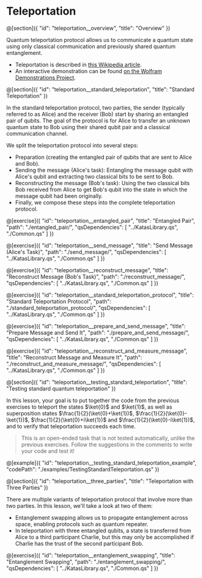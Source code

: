 # Teleportation

@[section]({
    "id": "teleportation__overview",
    "title": "Overview"
})

Quantum teleportation protocol allows us to communicate a quantum state using only classical communication and previously shared quantum entanglement.

- Teleportation is described in [this Wikipedia article](https://en.wikipedia.org/wiki/Quantum_teleportation).
- An interactive demonstration can be found [on the Wolfram Demonstrations Project](http://demonstrations.wolfram.com/QuantumTeleportation/).

@[section]({
    "id": "teleportation__standard_teleportation",
    "title": "Standard Teleportation"
})

In the standard teleportation protocol, two parties, the sender (typically referred to as Alice) and the receiver (Bob) start by sharing an entangled pair of qubits. The goal of the protocol is for Alice to transfer an unknown quantum state to Bob using their shared qubit pair and a classical communication channel.

We split the teleportation protocol into several steps:

- Preparation (creating the entangled pair of qubits that are sent to Alice and Bob).
- Sending the message (Alice's task): Entangling the message qubit with Alice's qubit and extracting two classical bits to be sent to Bob.
- Reconstructing the message (Bob's task): Using the two classical bits Bob received from Alice to get Bob's qubit into the state in which the message qubit had been originally.
- Finally, we compose these steps into the complete teleportation protocol.

@[exercise]({
    "id": "teleportation__entangled_pair",
    "title": "Entangled Pair",
    "path": "./entangled_pair/",
    "qsDependencies": [
        "../KatasLibrary.qs",
        "./Common.qs"
    ]
})

@[exercise]({
    "id": "teleportation__send_message",
    "title": "Send Message (Alice's Task)",
    "path": "./send_message/",
    "qsDependencies": [
        "../KatasLibrary.qs",
        "./Common.qs"
    ]
})

@[exercise]({
    "id": "teleportation__reconstruct_message",
    "title": "Reconstruct Message (Bob's Task)",
    "path": "./reconstruct_message/",
    "qsDependencies": [
        "../KatasLibrary.qs",
        "./Common.qs"
    ]
})

@[exercise]({
    "id": "teleportation__standard_teleportation_protocol",
    "title": "Standard Teleportation Protocol",
    "path": "./standard_teleportation_protocol/",
    "qsDependencies": [
        "../KatasLibrary.qs",
        "./Common.qs"
    ]
})

@[exercise]({
    "id": "teleportation__prepare_and_send_message",
    "title": "Prepare Message and Send It",
    "path": "./prepare_and_send_message/",
    "qsDependencies": [
        "../KatasLibrary.qs",
        "./Common.qs"
    ]
})

@[exercise]({
    "id": "teleportation__reconstruct_and_measure_message",
    "title": "Reconstruct Message and Measure It",
    "path": "./reconstruct_and_measure_message/",
    "qsDependencies": [
        "../KatasLibrary.qs",
        "./Common.qs"
    ]
})

@[section]({
    "id": "teleportation__testing_standard_teleportation",
    "title": "Testing standard quantum teleportation"
})

In this lesson, your goal is to put together the code from the previous exercises to teleport the states $\ket{0}$ and $\ket{1}$, as well as superposition states $\frac{1}{2}(\ket{0}+\ket{1})$, $\frac{1}{2}(\ket{0}-\ket{1})$, $\frac{1}{2}(\ket{0}+i\ket{1})$ and $\frac{1}{2}(\ket{0}-i\ket{1})$, and to verify that teleportation succeeds each time.

> This is an open-ended task that is not tested automatically, unlike the previous exercises. Follow the suggestions in the comments to write your code and test it!

@[example]({
    "id": "teleportation__testing_standard_teleportation_example", 
    "codePath": "./examples/TestingStandardTeleportation.qs"
})

@[section]({
    "id": "teleportation__three_parties",
    "title": "Teleportation with Three Parties"
})

There are multiple variants of teleportation protocol that involve more than two parties. In this lesson, we'll take a look at two of them:

- Entanglement swapping allows us to propagate entanglement across space, enabling protocols such as quantum repeater.
- In teleportation with three entangled qubits, a state is transferred from Alice to a third participant Charlie, but this may only be accomplished if Charlie has the trust of the second participant Bob.

@[exercise]({
    "id": "teleportation__entanglement_swapping",
    "title": "Entanglement Swapping",
    "path": "./entanglement_swapping/",
    "qsDependencies": [
        "../KatasLibrary.qs",
        "./Common.qs"
    ]
})